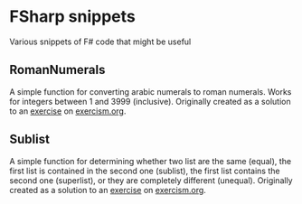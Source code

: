 # FSharp snippets
Various snippets of F# code that might be useful

## RomanNumerals
A simple function for converting arabic numerals to roman numerals. Works for integers between 1 and 3999 (inclusive). Originally created as a solution to an [exercise](https://exercism.org/tracks/fsharp/exercises/roman-numerals) on [exercism.org](https://exercism.org/).

## Sublist
A simple function for determining whether two list are the same (equal), the first list is contained in the second one (sublist), the first list contains the second one (superlist), or they are completely different (unequal). Originally created as a solution to an [exercise](https://exercism.org/tracks/fsharp/exercises/sublist) on [exercism.org](https://exercism.org/).
